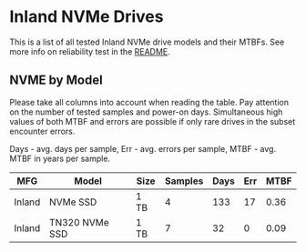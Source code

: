 Inland NVMe Drives
==================

This is a list of all tested Inland NVMe drive models and their MTBFs. See more
info on reliability test in the [README](https://github.com/linuxhw/SMART).

NVME by Model
------------

Please take all columns into account when reading the table. Pay attention on the
number of tested samples and power-on days. Simultaneous high values of both MTBF
and errors are possible if only rare drives in the subset encounter errors.

Days - avg. days per sample,
Err  - avg. errors per sample,
MTBF - avg. MTBF in years per sample.

| MFG       | Model              | Size   | Samples | Days  | Err   | MTBF |
|-----------|--------------------|--------|---------|-------|-------|------|
| Inland    | NVMe SSD           | 1 TB   | 4       | 133   | 17    | 0.36   |
| Inland    | TN320 NVMe SSD     | 1 TB   | 7       | 32    | 0     | 0.09   |
